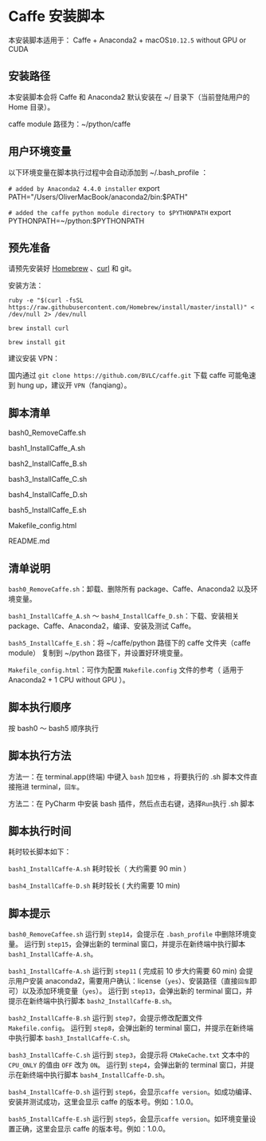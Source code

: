 # Caffe 安装脚本

本安装脚本适用于：  Caffe + Anaconda2 + macOS`10.12.5` without GPU or CUDA

## 安装路径

本安装脚本会将 Caffe 和 Anaconda2 默认安装在 ~/ 目录下（当前登陆用户的 Home 目录）。

caffe module 路径为：~/python/caffe

## 用户环境变量

以下环境变量在脚本执行过程中会自动添加到 ~/.bash_profile ：

`# added by Anaconda2 4.4.0 installer`
export PATH="/Users/OliverMacBook/anaconda2/bin:$PATH"

`# added the caffe python module directory to $PYTHONPATH`
export PYTHONPATH=~/python:$PYTHONPATH

## 预先准备

请预先安装好 [Homebrew](https://brew.sh/) 、[curl](http://macappstore.org/curl/) 和 git。

安装方法：

`ruby -e "$(curl -fsSL https://raw.githubusercontent.com/Homebrew/install/master/install)" < /dev/null 2> /dev/null`

`brew install curl`

`brew install git`

建议安装 VPN：

国内通过 `git clone https://github.com/BVLC/caffe.git` 下载 caffe 可能龟速到 hung up，建议开 `VPN`（fanqiang）。

## 脚本清单

bash0_RemoveCaffe.sh

bash1_InstallCaffe_A.sh

bash2_InstallCaffe_B.sh

bash3_InstallCaffe_C.sh

bash4_InstallCaffe_D.sh

bash5_InstallCaffe_E.sh

Makefile_config.html

README.md

## 清单说明

`bash0_RemoveCaffe.sh`：卸载、删除所有 package、Caffe、Anaconda2 以及环境变量。

`bash1_InstallCaffe_A.sh` ～ `bash4_InstallCaffe_D.sh`：下载、安装相关 package、Caffe、Anaconda2，编译、安装及测试 Caffe。

`bash5_InstallCaffe_E.sh`：将 ~/caffe/python 路径下的 caffe 文件夹（caffe module） 复制到 ~/python 路径下，并设置好环境变量。

`Makefile_config.html`：可作为配置 `Makefile.config` 文件的参考（ 适用于 Anaconda2 + 1 CPU without GPU ）。

## 脚本执行顺序

按 bash0 ～ bash5 顺序执行 

## 脚本执行方法

方法一：在 terminal.app(终端) 中键入 `bash` 加`空格` ，将要执行的 .sh 脚本文件直接拖进 terminal，`回车`。

方法二：在 PyCharm 中安装 bash 插件，然后点击右键，选择`Run`执行 .sh 脚本

## 脚本执行时间

耗时较长脚本如下：

`bash1_InstallCaffe-A.sh` 耗时较长（ 大约需要 90 min ）

`bash4_InstallCaffe-D.sh` 耗时较长 ( 大约需要 10 min)

## 脚本提示

`bash0_RemoveCaffee.sh`     运行到 `step14`，会提示在 `.bash_profile` 中删除环境变量。
                            运行到 `step15`，会弹出新的 terminal 窗口，并提示在新终端中执行脚本 `bash1_InstallCaffe-A.sh`。

`bash1_InstallCaffe-A.sh`   运行到 `step11` ( 完成前 10 步大约需要 60 min) 会提示用户安装 anaconda2，需要用户确认：license（`yes`）、安装路径（直接`回车`即可）以及添加环境变量（`yes`）。
                            运行到 `step13`，会弹出新的 terminal 窗口，并提示在新终端中执行脚本 `bash2_InstallCaffe-B.sh`。
                            

`bash2_InstallCaffe-B.sh`   运行到 `step7`，会提示修改配置文件 `Makefile.config`。
                            运行到 `step8`，会弹出新的 terminal 窗口，并提示在新终端中执行脚本 `bash3_InstallCaffe-C.sh`。

`bash3_InstallCaffe-C.sh`   运行到 `step3`，会提示将 `CMakeCache.txt` 文本中的 `CPU_ONLY` 的值由 `OFF` 改为 `ON`。
                            运行到 `step4`，会弹出新的 terminal 窗口，并提示在新终端中执行脚本 `bash4_InstallCaffe-D.sh`。
                            
`bash4_InstallCaffe-D.sh`   运行到 `step6`，会显示`caffe version`。如成功编译、安装并测试成功，这里会显示 caffe 的版本号。例如：1.0.0。

`bash5_InstallCaffe-E.sh`   运行到 `step5`，会显示`caffe version`。如环境变量设置正确，这里会显示 caffe 的版本号。例如：1.0.0。
